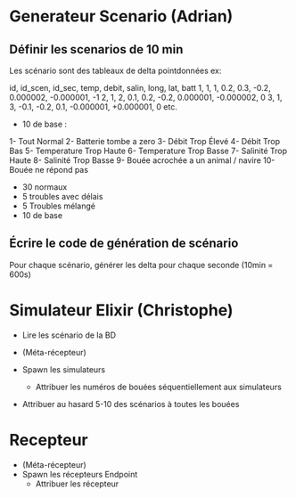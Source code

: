 # Generateur Scenario (Adrian)

## Définir les scenarios de 10 min
Les scénario sont des tableaux de delta pointdonnées
ex:

id,     id_scen,    id_sec, temp,   debit,  salin,  long,       lat,        batt
1,      1,          1,      0.2,    0.3,    -0.2,   0.000002, -0.000001,    -1
2,      1,          2,      0.1,    0.2,    -0.2,   0.000001, -0.000002,    0
3,      1,          3,      -0.1,   -0.2,   0.1,    -0.000001, +0.000001,   0
etc.

- 10 de base :

1- Tout Normal
2- Batterie tombe a zero
3- Débit Trop Élevé
4- Débit Trop Bas
5- Temperature Trop Haute
6- Temperature Trop Basse
7- Salinité Trop Haute
8- Salinité Trop Basse
9- Bouée acrochée a un animal / navire
10- Bouée ne répond pas

- 30 normaux 
- 5 troubles avec délais
- 5 Troubles mélangé 
- 10 de base

## Écrire le code de génération de scénario
Pour chaque scénario, générer les delta pour chaque seconde (10min = 600s)


# Simulateur Elixir (Christophe)

- Lire les scénario de la BD

- (Méta-récepteur)
- Spawn les simulateurs
    - Attribuer les numéros de bouées séquentiellement aux simulateurs

- Attribuer au hasard 5-10 des scénarios à toutes les bouées

# Recepteur

- (Méta-récepteur)
- Spawn les récepteurs Endpoint
    - Attribuer les récepteur